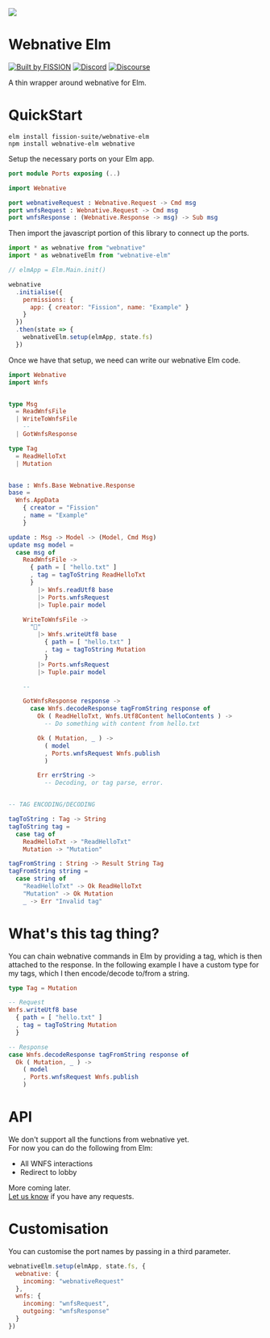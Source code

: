 ![](https://raw.githubusercontent.com/fission-suite/kit/6a20e9af963dd000903b1c6e64f9fbb2102ba472/images/badge-solid-colored.svg)

# Webnative Elm

[![Built by FISSION](https://img.shields.io/badge/⌘-Built_by_FISSION-purple.svg)](https://fission.codes)
[![Discord](https://img.shields.io/discord/478735028319158273.svg)](https://discord.gg/zAQBDEq)
[![Discourse](https://img.shields.io/discourse/https/talk.fission.codes/topics)](https://talk.fission.codes)

A thin wrapper around webnative for Elm.



# QuickStart

```
elm install fission-suite/webnative-elm
npm install webnative-elm webnative
```

Setup the necessary ports on your Elm app.

```elm
port module Ports exposing (..)

import Webnative

port webnativeRequest : Webnative.Request -> Cmd msg
port wnfsRequest : Webnative.Request -> Cmd msg
port wnfsResponse : (Webnative.Response -> msg) -> Sub msg

```

Then import the javascript portion of this library to connect up the ports.

```js
import * as webnative from "webnative"
import * as webnativeElm from "webnative-elm"

// elmApp = Elm.Main.init()

webnative
  .initialise({
    permissions: {
      app: { creator: "Fission", name: "Example" }
    }
  })
  .then(state => {
    webnativeElm.setup(elmApp, state.fs)
  })
```

Once we have that setup, we need can write our webnative Elm code.

```elm
import Webnative
import Wnfs


type Msg
  = ReadWnfsFile
  | WriteToWnfsFile
    --
  | GotWnfsResponse

type Tag
  = ReadHelloTxt
  | Mutation


base : Wnfs.Base Webnative.Response
base =
  Wnfs.AppData
    { creator = "Fission"
    , name = "Example"
    }

update : Msg -> Model -> (Model, Cmd Msg)
update msg model =
  case msg of
    ReadWnfsFile ->
      { path = [ "hello.txt" ]
      , tag = tagToString ReadHelloTxt
      }
        |> Wnfs.readUtf8 base
        |> Ports.wnfsRequest
        |> Tuple.pair model

    WriteToWnfsFile ->
      "👋"
        |> Wnfs.writeUtf8 base
          { path = [ "hello.txt" ]
          , tag = tagToString Mutation
          }
        |> Ports.wnfsRequest
        |> Tuple.pair model

    --

    GotWnfsResponse response ->
      case Wnfs.decodeResponse tagFromString response of
        Ok ( ReadHelloTxt, Wnfs.Utf8Content helloContents ) ->
          -- Do something with content from hello.txt

        Ok ( Mutation, _ ) ->
          ( model
          , Ports.wnfsRequest Wnfs.publish
          )

        Err errString ->
          -- Decoding, or tag parse, error.


-- TAG ENCODING/DECODING

tagToString : Tag -> String
tagToString tag =
  case tag of
    ReadHelloTxt -> "ReadHelloTxt"
    Mutation -> "Mutation"

tagFromString : String -> Result String Tag
tagFromString string =
  case string of
    "ReadHelloTxt" -> Ok ReadHelloTxt
    "Mutation" -> Ok Mutation
    _ -> Err "Invalid tag"
```



# What's this tag thing?

You can chain webnative commands in Elm by providing a tag, which is then attached to the response. In the following example I have a custom type for my tags, which I then encode/decode to/from a string.

```elm
type Tag = Mutation

-- Request
Wnfs.writeUtf8 base
  { path = [ "hello.txt" ]
  , tag = tagToString Mutation
  }

-- Response
case Wnfs.decodeResponse tagFromString response of
  Ok ( Mutation, _ ) ->
    ( model
    , Ports.wnfsRequest Wnfs.publish
    )
```



# API

We don't support all the functions from webnative yet.  
For now you can do the following from Elm:

- All WNFS interactions
- Redirect to lobby

More coming later.  
[Let us know](https://talk.fission.codes) if you have any requests.



# Customisation

You can customise the port names by passing in a third parameter.

```js
webnativeElm.setup(elmApp, state.fs, {
  webnative: {
    incoming: "webnativeRequest"
  },
  wnfs: {
    incoming: "wnfsRequest",
    outgoing: "wnfsResponse"
  }
})
```

